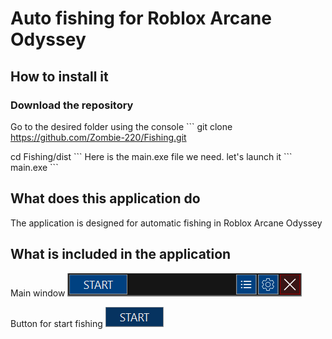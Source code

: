 # Auto fishing for Roblox Arcane Odyssey

## How to install it
### Download the repository
Go to the desired folder using the console
\```
git clone https://github.com/Zombie-220/Fishing.git

cd Fishing/dist
\```
Here is the main.exe file we need. let's launch it
\```
main.exe
\```

## What does this application do
The application is designed for automatic fishing in Roblox Arcane Odyssey

## What is included in the application
Main window
![Main window](images/forMD/mainWindowIMG.png)

Button for start fishing
![Start button](images/forMD/startButton.png)